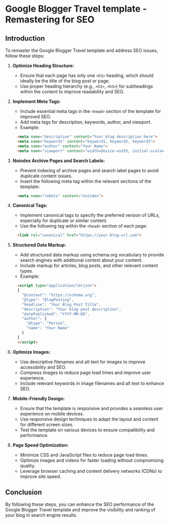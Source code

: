# Google Blogger Travel template - Remastering for SEO

## Introduction

To remaster the Google Blogger Travel template and address SEO issues, follow these steps:

1. **Optimize Heading Structure:**
   - Ensure that each page has only one `<h1>` heading, which should ideally be the title of the blog post or page.
   - Use proper heading hierarchy (e.g., `<h2>`, `<h3>`) for subheadings within the content to improve readability and SEO.

2. **Implement Meta Tags:**
   - Include essential meta tags in the `<head>` section of the template for improved SEO.
   - Add meta tags for description, keywords, author, and viewport.
   - Example:

   ```html
     <meta name="description" content="Your blog description here">
     <meta name="keywords" content="keyword1, keyword2, keyword3">
     <meta name="author" content="Your Name">
     <meta name="viewport" content="width=device-width, initial-scale=1.0">
   ```

3. **Noindex Archive Pages and Search Labels:**
   - Prevent indexing of archive pages and search label pages to avoid duplicate content issues.
   - Insert the following meta tag within the relevant sections of the template:

   ```html
     <meta name="robots" content="noindex">
   ```

4. **Canonical Tags:**
   - Implement canonical tags to specify the preferred version of URLs, especially for duplicate or similar content.
   - Use the following tag within the `<head>` section of each page:

   ```html
     <link rel="canonical" href="https://your-blog-url.com">
   ```

5. **Structured Data Markup:**
   - Add structured data markup using schema.org vocabulary to provide search engines with additional context about your content.
   - Include markup for articles, blog posts, and other relevant content types.
   - Example:

   ```html
     <script type="application/ld+json">
     {
       "@context": "https://schema.org",
       "@type": "BlogPosting",
       "headline": "Your Blog Post Title",
       "description": "Your blog post description",
       "datePublished": "YYYY-MM-DD",
       "author": {
         "@type": "Person",
         "name": "Your Name"
       }
     }
     </script>
   ```

6. **Optimize Images:**
   - Use descriptive filenames and alt text for images to improve accessibility and SEO.
   - Compress images to reduce page load times and improve user experience.
   - Include relevant keywords in image filenames and alt text to enhance SEO.

7. **Mobile-Friendly Design:**
   - Ensure that the template is responsive and provides a seamless user experience on mobile devices.
   - Use responsive design techniques to adapt the layout and content for different screen sizes.
   - Test the template on various devices to ensure compatibility and performance.

8. **Page Speed Optimization:**
   - Minimize CSS and JavaScript files to reduce page load times.
   - Optimize images and videos for faster loading without compromising quality.
   - Leverage browser caching and content delivery networks (CDNs) to improve site speed.

## Conclusion

By following these steps, you can enhance the SEO performance of the Google Blogger Travel template and improve the visibility and ranking of your blog in search engine results.